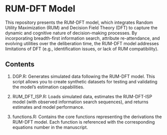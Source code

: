 # RUM-DFT Model

This repository presents the RUM-DFT model, which integrates Random Utility Maximization (RUM) and Decision Field Theory (DFT) to capture the dynamic and cognitive nature of decision-making processes. By incorporating breadth-first information search, attribute re-attendance, and evolving utilities over the deliberation time, the RUM-DFT model addresses limitations of DFT (e.g., identification issues, or lack of RUM compatibility).

## Contents

1. DGP.R:
Generates simulated data following the RUM-DFT model. This script allows you to create synthetic datasets for testing and validating the model’s estimation capabilities.

2. RUM_DFT_ISP.R:
Loads simulated data, estimates the RUM-DFT-ISP model (with observed information search sequences), and returns estimates and model performance.

3. functions.R:
Contains the core functions representing the derivations the RUM-DFT model. Each function is referenced with the corresponding equations number in the manuscript.
